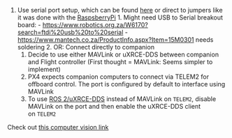 
1. Use serial port setup, which can be found [here](https://docs.px4.io/main/en/companion_computer/pixhawk_companion.html) or direct to jumpers like it was done with the [RaspsberryPi](https://docs.px4.io/main/en/companion_computer/pixhawk_rpi.html)
		1. Might  need USB to Serial breakout board:
			- https://www.robotics.org.za/W6170?search=ftdi%20usb%20to%20serial
			- https://www.mantech.co.za/ProductInfo.aspx?Item=15M0301 needs soldering
		2. OR: Connect directly to companion
	1. Decide to use either MAVLink or  uXRCE-DDS between companion and Flight controller (First thought = MAVLink: Seems simpler to implement)
	2. PX4 expects companion computers to connect via TELEM2 for offboard control. The port is configured by default to interface using MAVLink
	3. To use [ROS 2/uXRCE-DDS](https://docs.px4.io/main/en/ros/ros2_comm.html) instead of MAVLink on `TELEM2`, disable MAVLink on the port and then enable the uXRCE-DDS client on `TELEM2`

Check out [this computer vision link](https://docs.px4.io/main/en/computer_vision/)
